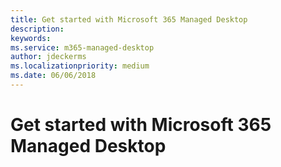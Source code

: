```yaml
---
title: Get started with Microsoft 365 Managed Desktop 
description:  
keywords: 
ms.service: m365-managed-desktop
author: jdeckerms
ms.localizationpriority: medium
ms.date: 06/06/2018
---
```


# Get started with Microsoft 365 Managed Desktop